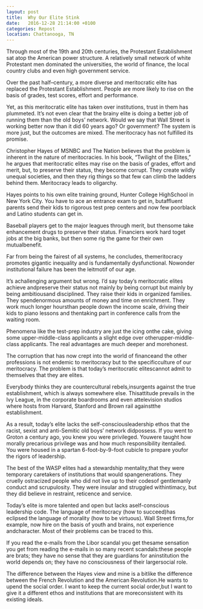 ```yaml
---
layout: post
title:  Why Our Elite Stink
date:   2016-12-28 21:14:00 +0100
categories: Repost
location: Chattanooga, TN
---
```


Through most of the 19th and 20th centuries, the Protestant Establishment sat atop the American power structure. A relatively small network of white Protestant men dominated the universities, the world of finance, the local country clubs and even high government service.


Over the past half–century, a more diverse and meritocratic elite has replaced the Protestant Establishment. People are more likely to rise on the basis of grades, test scores, effort and performance.

Yet, as this meritocratic elite has taken over institutions, trust in them has plummeted. It’s not even clear that the brainy elite is doing a better job of running them than the old boys’ network. Would we say that Wall Street is working better now than it did 60 years ago? Or government? The system is more just, but the outcomes are mixed. The meritocracy has not fulfilled its promise.

Christopher Hayes of MSNBC and The Nation believes that the problem is inherent in the nature of meritocracies. In his book, “Twilight of the Elites,” he argues that meritocratic elites may rise on the basis of grades, effort and merit, but, to preserve their status, they become corrupt. They create wildly unequal societies, and then they rig things so that few can climb the ladders behind them. Meritocracy leads to oligarchy.

Hayes points to his own elite training ground, Hunter College HighSchool in New York City. You have to ace an entrance exam to get in, butaffluent parents send their kids to rigorous test prep centers and now few poorblack and Latino students can get in.

Baseball players get to the major leagues through merit, but thensome take enhancement drugs to preserve their status. Financiers work hard toget jobs at the big banks, but then some rig the game for their own mutualbenefit.

Far from being the fairest of all systems, he concludes, themeritocracy promotes gigantic inequality and is fundamentally dysfunctional. Nowonder institutional failure has been the leitmotif of our age.

It’s achallenging argument but wrong. I’d say today’s meritocratic elites achieve andpreserve their status not mainly by being corrupt but mainly by being ambitiousand disciplined. They raise their kids in organized families. They spendenormous amounts of money and time on enrichment. They work much longer hoursthan people down the income scale, driving their kids to piano lessons and thentaking part in conference calls from the waiting room.

Phenomena like the test-prep industry are just the icing onthe cake, giving some upper-middle-class applicants a slight edge over otherupper-middle-class applicants. The real advantages are much deeper and morehonest.

The corruption that has now crept into the world of financeand the other professions is not endemic to meritocracy but to the specificculture of our meritocracy. The problem is that today’s meritocratic elitescannot admit to themselves that they are elites.

Everybody thinks they are countercultural rebels,insurgents against the true establishment, which is always somewhere else. Thisattitude prevails in the Ivy League, in the corporate boardrooms and even attelevision studios where hosts from Harvard, Stanford and Brown rail againstthe establishment.

As a result, today’s elite lacks the self-consciousleadership ethos that the racist, sexist and anti-Semitic old boys’ network didpossess. If you went to Groton a century ago, you knew you were privileged. Youwere taught how morally precarious privilege was and how much responsibility itentailed. You were housed in a spartan 6-foot-by-9-foot cubicle to prepare youfor the rigors of leadership.

The best of the WASP elites had a stewardship mentality,that they were temporary caretakers of institutions that would spangenerations. They cruelly ostracized people who did not live up to their codesof gentlemanly conduct and scrupulosity. They were insular and struggled withintimacy, but they did believe in restraint, reticence and service.

Today’s elite is more talented and open but lacks aself-conscious leadership code. The language of meritocracy (how to succeed)has eclipsed the language of morality (how to be virtuous). Wall Street firms,for example, now hire on the basis of youth and brains, not experience andcharacter. Most of their problems can be traced to this.


If you read the e-mails from the Libor scandal you get thesame sensation you get from reading the e-mails in so many recent scandals:these people are brats; they have no sense that they are guardians for aninstitution the world depends on; they have no consciousness of their largersocial role.

The difference between the Hayes view and mine is a bitlike the difference between the French Revolution and the American Revolution.He wants to upend the social order. I want to keep the current social order,but I want to give it a different ethos and institutions that are moreconsistent with its existing ideals.
